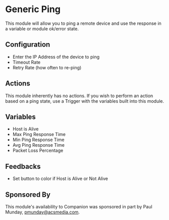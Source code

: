 # Generic Ping
This module will allow you to ping a remote device and use the response in a variable or module ok/error state.

## Configuration
* Enter the IP Address of the device to ping
* Timeout Rate
* Retry Rate (how often to re-ping)

## Actions

This module inherently has no actions. If you wish to perform an action based on a ping state, use a Trigger with the variables built into this module.

## Variables

* Host is Alive
* Max Ping Response Time
* Min Ping Response Time
* Avg Ping Response Time
* Packet Loss Percentage

## Feedbacks

* Set button to color if Host is Alive or Not Alive

## Sponsored By
This module's availability to Companion was sponsored in part by Paul Munday, <pmunday@acsmedia.com>.